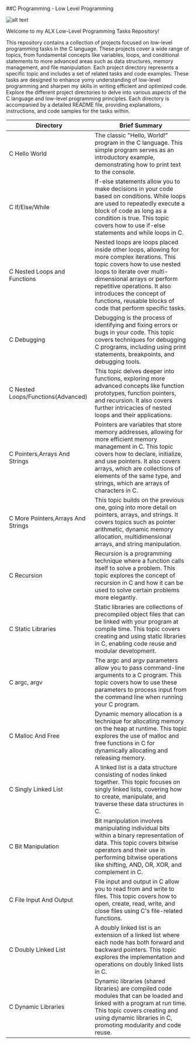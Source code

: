 ##C Programming - Low Level Programming

![alt text](https://wallpaperaccess.com/full/1537294.png)

Welcome to my ALX Low-Level Programming Tasks Repository!

This repository contains a collection of projects focused on low-level programming tasks in the C language. These projects cover a wide range of topics, from fundamental concepts like variables, loops, and conditional statements to more advanced areas such as data structures, memory management, and file manipulation.
Each project directory represents a specific topic and includes a set of related tasks and code examples. These tasks are designed to enhance yomy  understanding of low-level programming and sharpen my skills in writing efficient and optimized code.
Explore the different project directories to delve into various aspects of the C language and low-level programming principles. Each directory is accompanied by a detailed README file, providing explanations, instructions, and code samples for the tasks within.



<b>Directory</b>                 |     <b>Brief Summary</b>
-------------------------------- | ------------------------------------------------------
C Hello World                    |   The classic "Hello, World!" program in the C language. This simple program serves as an introductory example, demonstrating how to print text to the console.
C If/Else/While                  |   If-else statements allow you to make decisions in your code based on conditions. While loops are used to repeatedly execute a block of code as long as a condition is true. This topic covers how to use if-else statements and while loops in C.
C Nested Loops and Functions     | Nested loops are loops placed inside other loops, allowing for more complex iterations. This topic covers how to use nested loops to iterate over multi-dimensional arrays or perform repetitive operations. It also introduces the concept of functions, reusable blocks of code that perform specific tasks.
C Debugging                      | Debugging is the process of identifying and fixing errors or bugs in your code. This topic covers techniques for debugging C programs, including using print statements, breakpoints, and debugging tools.
C Nested Loops/Functions(Advanced)| This topic delves deeper into functions, exploring more advanced concepts like function prototypes, function pointers, and recursion. It also covers further intricacies of nested loops and their applications.
C Pointers,Arrays And Strings |  Pointers are variables that store memory addresses, allowing for more efficient memory management in C. This topic covers how to declare, initialize, and use pointers. It also covers arrays, which are collections of elements of the same type, and strings, which are arrays of characters in C.
C More Pointers,Arrays And Strings |   This topic builds on the previous one, going into more detail on pointers, arrays, and strings. It covers topics such as pointer arithmetic, dynamic memory allocation, multidimensional arrays, and string manipulation.
C Recursion                        |  Recursion is a programming technique where a function calls itself to solve a problem. This topic explores the concept of recursion in C and how it can be used to solve certain problems more elegantly.
C Static Libraries                 | Static libraries are collections of precompiled object files that can be linked with your program at compile time. This topic covers creating and using static libraries in C, enabling code reuse and modular development.
C argc, argv                       | The argc and argv parameters allow you to pass command-line arguments to a C program. This topic covers how to use these parameters to process input from the command line when running your C program.
C Malloc And Free                  |  Dynamic memory allocation is a technique for allocating memory on the heap at runtime. This topic explores the use of malloc and free functions in C for dynamically allocating and releasing memory.
C Singly Linked List               |   A linked list is a data structure consisting of nodes linked together. This topic focuses on singly linked lists, covering how to create, manipulate, and traverse these data structures in C.
C Bit Manipulation                 |    Bit manipulation involves manipulating individual bits within a binary representation of data. This topic covers bitwise operators and their use in performing bitwise operations like shifting, AND, OR, XOR, and complement in C.
C File Input And Output            | File input and output in C allow you to read from and write to files. This topic covers how to open, create, read, write, and close files using C's file-related functions.
C Doubly Linked List               |     A doubly linked list is an extension of a linked list where each node has both forward and backward pointers. This topic explores the implementation and operations on doubly linked lists in C.
C Dynamic Libraries                | Dynamic libraries (shared libraries) are compiled code modules that can be loaded and linked with a program at run time. This topic covers creating and using dynamic libraries in C, promoting modularity and code reuse.

